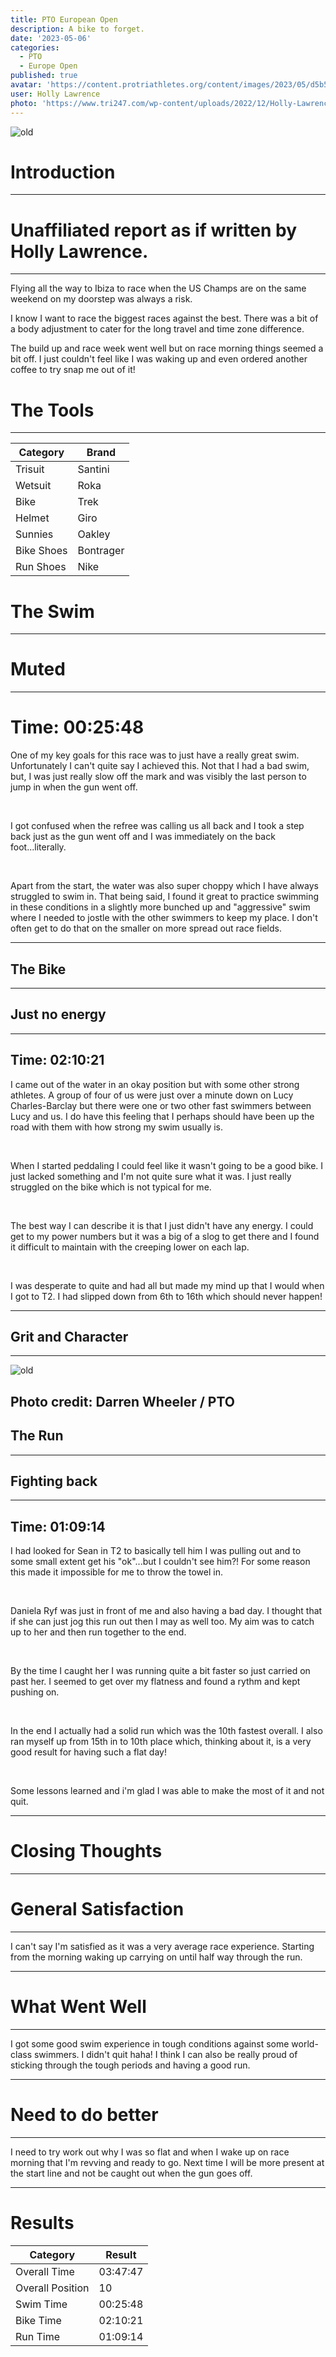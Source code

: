 ```yaml
---
title: PTO European Open
description: A bike to forget.
date: '2023-05-06'
categories:
  - PTO
  - Europe Open
published: true
avatar: 'https://content.protriathletes.org/content/images/2023/05/d5b54886-6106-41fa-bf06-5b8de7962f73-w300.webp'
user: Holly Lawrence
photo: 'https://www.tri247.com/wp-content/uploads/2022/12/Holly-Lawrence-bike-Collins-Cup-2022-photo-credit-PTO.jpg'
---
```


  <div class="mx-auto grid w-full max-w-7xl grid-cols-1 md:grid-cols-4 gap-4 p-4">

   <div class="col-span-2 p-4">
    <img class="mb-5 h-auto border border-4 border border-black/50 grayscale" src="https://www.tri247.com/wp-content/uploads/2022/12/Holly-Lawrence-bike-Collins-Cup-2022-photo-credit-PTO.jpg" alt="old"/>
    
 
</div>

<div class="col-span-2 p-4">
<h1 class="text-center font-serif text-3xl font-bold italic">Introduction</h1>
<hr class="m-auto my-4 w-[150px] border-2 border-black" />
<h1 class="text-center font-serif text-xl font-bold">Unaffiliated report as if written by Holly Lawrence.</h1>
<hr class="m-auto my-4 w-[150px] border-2 border-black" />
      <p class="font-sans first-letter:font-serif first-letter:text-3xl p-2">Flying all the way to Ibiza to race when the US Champs are on the same weekend on my doorstep was always a risk.</p>
      <p class="font-sans p-2">I know I want to race the biggest races against the best. There was a bit of a body adjustment to cater for the long travel and time zone difference.</p>
      <p class="font-sans p-2">The build up and race week went well but on race morning things seemed a bit off. I just couldn't feel like I was waking up and even ordered another coffee to try snap me out of it!</p>
</div>

<div class="col-span-2 sm:col-span-1 p-4">
   <h1 class="text-center font-serif text-3xl font-bold italic">The Tools</h1>
        <hr class="m-auto my-4 w-[150px] border-2 border-black" />
  
   
<table class="table">
		<thead>
			<tr>
				<th>Category</th>
				<th>Brand</th>
			</tr>
    </thead>
    <tbody>

<tr>
	<td>Trisuit</td>
	<td>Santini</td>
</tr>
		
<tr>
	<td>Wetsuit</td>
	<td>Roka</td>
</tr>

<tr>
	<td>Bike</td>
	<td>Trek</td>
</tr>

<tr>
	<td>Helmet</td>
	<td>Giro</td>
</tr>

<tr>
	<td>Sunnies</td>
	<td>Oakley</td>
</tr>

<tr>
	<td>Bike Shoes</td>
	<td>Bontrager</td>
</tr>

<tr>
	<td>Run Shoes</td>
	<td>Nike</td>
</tr>

		
</tbody>
		
</table>

</div>
  
<div class="col-span-2 p-4">
        <h1 class="text-center font-serif text-3xl font-bold italic">The Swim</h1>
        <hr class="m-auto my-4 w-[150px] border-2 border-black" />
        <h1 class="mt-3 text-center text-xl font-bold italic">Muted</h1>
        <hr class="m-auto my-4 w-[150px] border-2 border-black" />
  <div>
   <h1 class="text-center font-serif text-xl font-bold">Time: 00:25:48</h1>       
   <p class="first-letter:font-serif first-letter:text-3xl">One of my key goals for this race was to just have a really great swim. Unfortunately I can't quite say I achieved this. Not that I had a bad swim, but, I was just really slow off the mark and was visibly the last person to jump in when the gun went off.</p>
     <br />
   <p>I got confused when the refree was calling us all back and I took a step back just as the gun went off and I was immediately on the back foot...literally.</p>
     <br />
   <p>Apart from the start, the water was also super choppy which I have always struggled to swim in. That being said, I found it great to practice swimming in these conditions in a slightly more bunched up and "aggressive" swim where I needed to jostle with the other swimmers to keep my place. I don't often get to do that on the smaller on more spread out race fields.</p>
   </div>
  </div>

 </div>

  <hr class="m-auto my-4 w-full border border-black/40" />

<div class="mx-auto grid w-full max-w-7xl md:grid-cols-4 grid-cols-1 gap-x-3 p-4">
 <article class="col-span-1">
        <h1 class="text-center font-serif text-3xl font-bold italic">The Bike</h1>
        <hr class="m-auto my-4 w-[150px] border-2 border-black" />
        <h1 class="mt-3 text-center text-xl font-bold italic">Just no energy</h1>
        <hr class="m-auto my-4 w-[150px] border-2 border-black" />
        <div>
        <h1 class="text-center font-serif text-xl font-bold">Time: 02:10:21</h1>  
   <p class="first-letter:font-serif first-letter:text-3xl">I came out of the water in an okay position but with some other strong athletes. A group of four of us were just over a minute down on Lucy Charles-Barclay but there were one or two other fast swimmers between Lucy and us. I do have this feeling that I perhaps should have been up the road with them with how strong my swim usually is.</p>
    <br />
   <p>When I started peddaling I could feel like it wasn't going to be a good bike. I just lacked something and I'm not quite sure what it was. I just really struggled on the bike which is not typical for me.</p>
    <br />
   <p>The best way I can describe it is that I just didn't have any energy. I could get to my power numbers but it was a big of a slog to get there and I found it difficult to maintain with the creeping lower on each lap.</p>
   <br />
   <p>I was desperate to quite and had all but made my mind up that I would when I got to T2. I had slipped down from 6th to 16th which should never happen!</p>
 </div>
</article>
  
<article class="col-span-2 p-3">
        <hr class="m-auto my-4 w-[150px] border-2 border-black" />
        <h1 class="mb-3 text-center font-serif text-6xl">Grit and Character</h1>

  <hr class="m-auto my-4 w-[150px] border-2 border-black" />
        <img class="mb-5 max-h-20 mx-auto border border-4 border border-black/50 grayscale" src="https://www.tri247.com/wp-content/uploads/2022/08/Collins-Cup-2022-Holly-Lawrence-photo-credit-Darren-Wheeler-and-PTO.jpg" alt="old"/>
        <h1 class="m-auto my-5 text-center">Photo credit: Darren Wheeler / PTO</h1>

</article>

<article class="col-span-1">
        <h1 class="text-center font-serif text-3xl font-bold italic">The Run</h1>
        <hr class="m-auto my-4 w-[150px] border-2 border-black" />
        <h1 class="mt-3 text-center text-xl font-bold italic">Fighting back</h1>
        <hr class="m-auto my-4 w-[150px] border-2 border-black" />
        <div>
          <h1 class="text-center font-serif text-xl font-bold">Time: 01:09:14</h1>
          <p class="first-letter:font-serif first-letter:text-3xl">I had looked for Sean in T2 to basically tell him I was pulling out and to some small extent get his "ok"...but I couldn't see him?! For some reason this made it impossible for me to throw the towel in.</p>
          <br />
          <p>Daniela Ryf was just in front of me and also having a bad day. I thought that if she can just jog this run out then I may as well too. My aim was to catch up to her and then run together to the end.</p>
          <br />
          <p>By the time I caught her I was running quite a bit faster so just carried on past her. I seemed to get over my flatness and found a rythm and kept pushing on.</p>
          <br />
          <p>In the end I actually had a solid run which was the 10th fastest overall. I also ran myself up from 15th in to 10th place which, thinking about it, is a very good result for having such a flat day!</p>
          <br />
          <p>Some lessons learned and i'm glad I was able to make the most of it and not quit.</p>
        </div>
      </article>

   </div>

<hr class="m-auto my-4 w-full border border-black/40" />

<div class="mx-auto grid grid-cols-3 gap-4 w-full max-w-7xl">

<div class="col-span-3">
<h1 class="text-center font-serif text-3xl font-bold italic">Closing Thoughts</h1>
</div>

<div class="col-span-1 sm:col-span-1">
<hr class="m-auto my-4 w-[150px] border-2 border-black" />
  <h1 class="mt-3 text-center text-xl font-bold italic">General Satisfaction</h1>
  <hr class="m-auto my-4 w-[150px] border-2 border-black" />

 <div class="font-sans text-sm first-letter:font-serif first-letter:text-3xl">I can't say I'm satisfied as it was a very average race experience. Starting from the morning waking up carrying on until half way through the run.</div>
</div>

<div class="col-span-1 sm:col-span-1">
<hr class="m-auto my-4 w-[150px] border-2 border-black" />
        <h1 class="mt-3 text-center text-xl font-bold italic">What Went Well</h1>
        <hr class="m-auto my-4 w-[150px] border-2 border-black" />
 <p class="font-sans text-sm first-letter:font-serif first-letter:text-3xl">I got some good swim experience in tough conditions against some world-class swimmers. I didn't quit haha! I think I can also be really proud of sticking through the tough periods and having a good run.</p>
</div>

<div class="col-span-1 sm:col-span-1">
<hr class="m-auto my-4 w-[150px] border-2 border-black" />
        <h1 class="mt-3 text-center text-xl font-bold italic">Need to do better</h1>
        <hr class="m-auto my-4 w-[150px] border-2 border-black" />
 <p class="font-sans text-sm first-letter:font-serif first-letter:text-3xl">I need to try work out why I was so flat and when I wake up on race morning that I'm revving and ready to go. Next time I will be more present at the start line and not be caught out when the gun goes off.</p>
</div>

</div>

  <hr class="m-auto my-4 w-full border border-black/40" />

<div class="mx-auto grid w-full  md:grid-cols-1 grid-cols-1 gap-x-3 p-4">

<div class="col-span-1 mx-auto">

<h1 class="text-center font-serif text-3xl font-bold italic p-4">Results</h1>
</div>
<div class="col-span-1 max-w-2xl mx-auto">
  <div class="table-container">
	<!-- Native Table Element -->
	<table class="table text-xl">
		<thead>
			<tr>
				<th>Category</th>
				<th>Result</th>
			
</tr>
</thead>
<tbody>

<tr>
	<td>Overall Time</td>
	<td>03:47:47</td>
</tr>
		
<tr>
	<td>Overall Position</td>
	<td>10</td>
</tr>

<tr>
	<td>Swim Time</td>
	<td>00:25:48</td>
</tr>

<tr>
	<td>Bike Time</td>
	<td>02:10:21</td>
</tr>

<tr>
	<td>Run Time</td>
	<td>01:09:14</td>
</tr>
		
</tbody>
		
</table>
</div>

</div>
</div>
